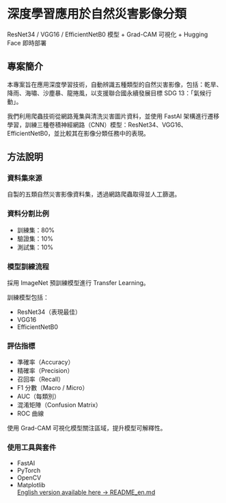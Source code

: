 # 深度學習應用於自然災害影像分類  
ResNet34 / VGG16 / EfficientNetB0 模型 + Grad-CAM 可視化 + Hugging Face 即時部署

## 專案簡介

本專案旨在應用深度學習技術，自動辨識五種類型的自然災害影像，包括：乾旱、降雨、海嘯、沙塵暴、龍捲風，以支援聯合國永續發展目標 SDG 13：「氣候行動」。

我們利用爬蟲技術從網路蒐集與清洗災害圖片資料，並使用 FastAI 架構進行遷移學習，訓練三種卷積神經網路（CNN）模型：ResNet34、VGG16、EfficientNetB0，並比較其在影像分類任務中的表現。

## 方法說明

### 資料集來源
自製的五類自然災害影像資料集，透過網路爬蟲取得並人工篩選。

### 資料分割比例
- 訓練集：80%  
- 驗證集：10%  
- 測試集：10%  

### 模型訓練流程
採用 ImageNet 預訓練模型進行 Transfer Learning。

訓練模型包括：
- ResNet34（表現最佳）
- VGG16
- EfficientNetB0

### 評估指標
- 準確率（Accuracy）  
- 精確率（Precision）  
- 召回率（Recall）  
- F1 分數（Macro / Micro）  
- AUC（每類別）  
- 混淆矩陣（Confusion Matrix）  
- ROC 曲線  

使用 Grad-CAM 可視化模型關注區域，提升模型可解釋性。

### 使用工具與套件
- FastAI  
- PyTorch  
- OpenCV  
- Matplotlib  
[English version available here → README_en.md](./README_en.md)
